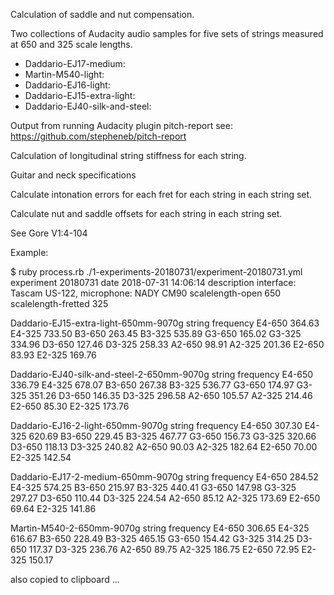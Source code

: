 Calculation of saddle and nut compensation.

Two collections of Audacity audio samples for five
sets of strings measured at 650 and 325 scale lengths.

- Daddario-EJ17-medium:
- Martin-M540-light:
- Daddario-EJ16-light:
- Daddario-EJ15-extra-light:
- Daddario-EJ40-silk-and-steel:

Output from running Audacity plugin pitch-report
see: https://github.com/stepheneb/pitch-report

Calculation of longitudinal string stiffness for each string.

Guitar and neck specifications

Calculate intonation errors for each fret for each string in each string set.

Calculate nut and saddle offsets for each string in each string set.

See Gore V1:4-104

Example:

$ ruby process.rb ./1-experiments-20180731/experiment-20180731.yml
experiment	20180731
date	2018-07-31 14:06:14
description	interface: Tascam US-122, microphone: NADY CM90
scalelength-open	650
scalelength-fretted	325

Daddario-EJ15-extra-light-650mm-9070g
string	frequency
E4-650	364.63
E4-325	733.50
B3-650	263.45
B3-325	535.89
G3-650	165.02
G3-325	334.96
D3-650	127.46
D3-325	258.33
A2-650	98.91
A2-325	201.36
E2-650	83.93
E2-325	169.76

Daddario-EJ40-silk-and-steel-2-650mm-9070g
string	frequency
E4-650	336.79
E4-325	678.07
B3-650	267.38
B3-325	536.77
G3-650	174.97
G3-325	351.26
D3-650	146.35
D3-325	296.58
A2-650	105.57
A2-325	214.46
E2-650	85.30
E2-325	173.76

Daddario-EJ16-2-light-650mm-9070g
string	frequency
E4-650	307.30
E4-325	620.69
B3-650	229.45
B3-325	467.77
G3-650	156.73
G3-325	320.66
D3-650	118.13
D3-325	240.82
A2-650	90.03
A2-325	182.64
E2-650	70.00
E2-325	142.54

Daddario-EJ17-2-medium-650mm-9070g
string	frequency
E4-650	284.52
E4-325	574.25
B3-650	215.97
B3-325	440.41
G3-650	147.98
G3-325	297.27
D3-650	110.44
D3-325	224.54
A2-650	85.12
A2-325	173.69
E2-650	69.64
E2-325	141.86

Martin-M540-2-650mm-9070g
string	frequency
E4-650	306.65
E4-325	616.67
B3-650	228.49
B3-325	465.15
G3-650	154.42
G3-325	314.25
D3-650	117.37
D3-325	236.76
A2-650	89.75
A2-325	186.75
E2-650	72.95
E2-325	150.17

also copied to clipboard ...
